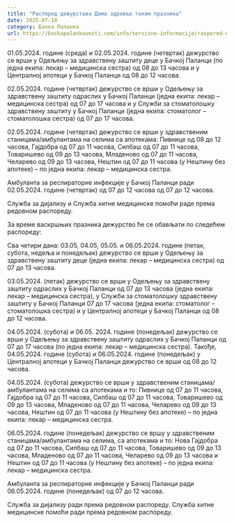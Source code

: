 ```yaml
---
title: "Распоред дежурстава Дома здравља током празника"
date: 2025-07-10
category: Бачка Паланка
url: https://backapalankavesti.com/info/servisne-informacije/raspored-dezurstava-doma-zdravlja-tokom-praznika/
---
```


01.05.2024. године (среда) и 02.05.2024. године (четвртак) дежурство се врши у Одељењу за здравствену заштиту деце у Бачкој Паланци (по једна екипа: лекар – медицинска сестра) од 08 до 13 часова и у Централној апотеци у Бачкој Паланци од 08 до 12 часова.

02.05.2024. године (четвртак) дежурство се врши у Одељењу за здравствену заштиту одраслих у Бачкој Паланци (једна екипа: лекар – медицинска сестра) од 07 до 17 часова и у Служби за стоматолошку здравствену заштиту у Бачкој Паланци (једна екипа: стоматолог – стоматолошка сестра) од 07 до 17 часова.

02.05.2024. године (четвртак) дежурство се врши у здравственим станицама/амбулантама на селима са апотекама: Пивнице од 08 до 12 часова, Гајдобра од 07 до 11 часова, Силбаш од 07 до 11 часова, Товаришево од 09 до 13 часова, Младеново од 07 до 11 часова, Челарево од 09 до 13 часова, Нештин од 07 до 11 часова (у Нештину без апотеке) – по једна екипа: лекар – медицинска сестра.

Амбуланта за респираторне инфекције у Бачкој Паланци ради 02.05.2024. године (четвртак) од 07 до 12 часова од 07 до 12 часова.

Служба за дијализу и Служба хитне медицинске помоћи раде према редовном распореду.

За време васкршњих празника дежурство ће се обављати по следећем распореду:

Сва четири дана: 03.05, 04.05, 05.05. и 06.05.2024. године (петак, субота, недеља и понедељак) дежурство се врши у Одељењу за здравствену заштиту деце (једна екипа: лекар – медицинска сестра) од 07 до 13 часова.

03.05.2024. (петак) дежурство се врши у Одељењу за здравствену заштиту одраслих у Бачкој Паланци од 07 до 13 часова (једна екипа: лекар – медицинска сестра), у Служби за стоматолошку здравствену заштиту у Бачкој Паланци 07 до 17 часова (једна екипа: стоматолог – стоматолошка сестра) и у Централној апотеци у Бачкој Паланци од 08 до 12 часова.

04.05.2024. (субота) и 06.05. 2024. године (понедељак) дежурство се врши у Одељењу за здравствену заштиту одраслих у Бачкој Паланци од 07 до 17 часова (по једна екипа: лекар – медицинска сестра). Такође, 04.05.2024. године (субота) и 06.05.2024. године (понедељак) у Централној апотеци у Бачкој Паланци дежурство се врши од 08 до 12 часова.

04.05.2024. (субота) дежурство се врши у здравственим станицама/амбулантама на селима са апотекама и то: Пивнице од 07 до 11 часова, Гајдобра од 07 до 11 часова, Силбаш од 07 до 11 часова, Товаришево од 09 до 13 часова, Младеново од 07 до 11 часова, Челарево од 09 до 13 часова, Нештин од 07 до 11 часова (у Нештину без апотеке) – по једна екипа: лекар – медицинска сестра.

06.05.2024. године (понедељак) дежурство се вршу у здравственим станицама/амбулантама на селима, са апотекама и то: Нова Гајдобра од 07 до 11 часова, Силбаш од 07 до 11 часова, Товаришево од 09 до 13 часова, Младеново од 07 до 11 часова, Челарево од 09 до 13 часова и Нештин од 07 до 11 часова (у Нештину без апотеке) – по једна екипа: лекар – медицинска сестра.

Амбуланта за респираторне инфекције у Бачкој Паланци ради 06.05.2024. године (понедељак) од 07 до 12 часова.

Служба за дијализу ради према редовном распореду. Служба хитне медицинске помоћи ради према редовном распореду.
